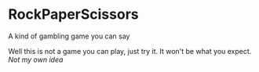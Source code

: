 # RockPaperScissors
A kind of gambling game you can say

Well this is not a game you can play, just try it.
It won't be what you expect.
*Not my own idea*

